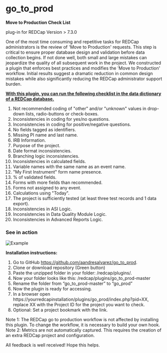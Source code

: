 # go_to_prod


<strong>Move to Production Check List</strong>

plug-in for REDCap Version > 7.3.0

One of the most time consuming and repetitive tasks for REDCap administrators is the review of 'Move to Production' requests. This step is critical to ensure proper database design and validation
before data collection begins. If not done well, both small and large mistakes can jeopardize the quality of all subsequent work in the project. We constructed a plugin that enforces best practices and modifies
the 'Move to Production' workflow. Initial results suggest a dramatic reduction in common design mistakes while also significantly reducing the REDCap administrator support burden.

<strong><u>With this plugin, you can run the following checklist in the data dictionary of a REDCap database.</u></strong>
<ol>
    <li>Not recommended coding of "other" and/or "unknown" values in drop-down lists, radio-buttons or check-boxes.</li>
    <li>Inconsistencies in coding for yes/no questions.</li>
    <li>Inconsistencies in coding for positive/negative questions. </li>
    <li>No fields tagged as identifiers.</li>
    <li>Missing PI name and last name.</li>  
    <li>IRB Information.</li> 
    <li>Purpose of the project.</li> 
    <li>Date format inconsistencies.</li> 
    <li>Branching logic inconsistencies.</li> 
    <li>Inconsistencies in calculated fields.</li> 
    <li>Variable names with the same name as an event name.</li> 
    <li>"My First Instrument" form name presence.</li> 
    <li>% of validated fields.</li> 
    <li>Forms with more fields than recommended.</li> 
    <li>Forms not assigned to any event.</li> 
    <li>Calculations using "Today".</li> 
    <li>The project is sufficiently tested (at least three test records and 1 data export).</li> 
    <li>Inconsistencies in ASI Logic.</li> 
    <li>Inconsistencies in Data Quality Module Logic.</li> 
    <li>Inconsistencies in Advanced Reports Logic.</li> 
</ol>

### See in action
![Example](/gotoprod.gif?raw=true "Check list Example")


<strong>Installation instructions:</strong>
1.	Go to GitHub https://github.com/aandresalvarez/go_to_prod.
2.	Clone or download repository (Green button)
1.	Paste the unzipped folder in your folder: /redcap/plugins/.  
3.	Now your folder looks like this: /redcap/plugins/go_to_prod-master
4.	Rename the folder from “go_to_prod-master” to “go_prod”
5.	Now the plugin is ready for accessing.
6.	In a browser open https://yourredcapinstallation/plugins/go_prod/index.php?pid=XX, replace XX with the Project ID for the project   you want to check.
7.	Optional: Set a project bookmark with the link.

Note 1: The REDCap go to production workflow is not affected by installing this plugin. To change the workflow, it is necessary to build your own hook. 
Note 2:  Metrics are not automatically captured. This requires the creation of an extra REDCap project and configuration.

All feedback is well received! Hope this helps.
